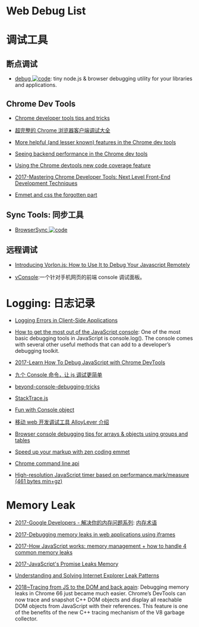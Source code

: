# Web Debug List

# 调试工具

## 断点调试

- [debug ![code](https://ng-tech.icu/assets/code.svg)](https://github.com/visionmedia/debug): tiny node.js & browser debugging utility for your libraries and applications.

## Chrome Dev Tools

- [Chrome developer tools tips and tricks](https://developer.chrome.com/devtools/docs/tips-and-tricks)

- [超完整的 Chrome 浏览器客户端调试大全](http://www.igeekbar.com/igeekbar/post/156.htm)

- [More helpful (and lesser known) features in the Chrome dev tools](https://blog.logrocket.com/making-the-most-of-the-chrome-developer-tools-8cac9a206979)

- [Seeing backend performance in the Chrome dev tools](https://blog.logrocket.com/visualizing-backend-performance-in-the-chrome-devtools-bb6fd232540)

- [Using the Chrome devtools new code coverage feature](https://parg.co/b4p)

- [2017-Mastering Chrome Developer Tools: Next Level Front-End Development Techniques](https://parg.co/b2T)

- [Emmet and css the forgotten part](https://raygun.com/blog/2015/04/emmet-and-css-the-forgotten-part/)

## Sync Tools: 同步工具

- [BrowserSync ![code](https://ng-tech.icu/assets/code.svg)](https://browsersync.io/)

## 远程调试

- [Introducing Vorlon.js: How to Use It to Debug Your Javascript Remotely](https://www.sitepoint.com/introducing-vorlon-js-use-debug-javascript-remotely/)

- [vConsole](https://github.com/WechatFE/vConsole):一个针对手机网页的前端 console 调试面板。

# Logging: 日志记录

- [Logging Errors in Client-Side Applications](https://www.sitepoint.com/logging-errors-client-side-apps/)

- [How to get the most out of the JavaScript console](https://parg.co/b9o): One of the most basic debugging tools in JavaScript is console.log(). The console comes with several other useful methods that can add to a developer’s debugging toolkit.

- [2017-Learn How To Debug JavaScript with Chrome DevTools](https://parg.co/bDf)

- [九个 Console 命令，让 js 调试更简单](http://www.ido321.com/677.html)

- [beyond-console-debugging-tricks](https://medium.com/outsystems-experts/beyond-console-debugging-tricks-f7d0d7f5df4#.zd88ml8sz)

- [StackTrace.js](https://www.stacktracejs.com/)

- [Fun with Console object](https://dev.to/duchienvuong/fun-with-console-object)

- [移动 web 开发调试工具 AlloyLever 介绍](http://www.cnblogs.com/iamzhanglei/p/5477500.html)

- [Browser console debugging tips for arrays & objects using groups and tables](https://medium.com/@brocco/browser-console-debugging-tips-for-arrays-objects-using-groups-and-tables-60b001316d8a#.5p4bh84px)

- [Speed up your markup with zen coding emmet](https://raygun.com/blog/2015/03/speed-up-your-markup-with-zen-coding-emmet/)

- [Chrome command line api](https://developer.chrome.com/devtools/docs/commandline-api)

- [High-resolution JavaScript timer based on performance.mark/measure (461 bytes min+gz)](https://github.com/nolanlawson/marky)

# Memory Leak

- [2017-Google Developers - 解决你的内存问题系列](https://developers.google.com/web/tools/chrome-devtools/memory-problems/): [内存术语](https://developers.google.com/web/tools/chrome-devtools/memory-problems/memory-101)

- [2017-Debugging memory leaks in web applications using iframes](https://www.bryntum.com/blog/debugging-memory-leaks-in-web-applications-using-iframes/)

- [2017-How JavaScript works: memory management + how to handle 4 common memory leaks](https://parg.co/bnw)

- [2017-JavaScript's Promise Leaks Memory](https://alexn.org/blog/2017/10/11/javascript-promise-leaks-memory.html)

- [Understanding and Solving Internet Explorer Leak Patterns](<https://msdn.microsoft.com/en-us/library/bb250448(v=vs.85).aspx>)

- [2018~Tracing from JS to the DOM and back again](https://v8project.blogspot.sg/2018/03/tracing-js-dom.html): Debugging memory leaks in Chrome 66 just became much easier. Chrome’s DevTools can now trace and snapshot C++ DOM objects and display all reachable DOM objects from JavaScript with their references. This feature is one of the benefits of the new C++ tracing mechanism of the V8 garbage collector.
